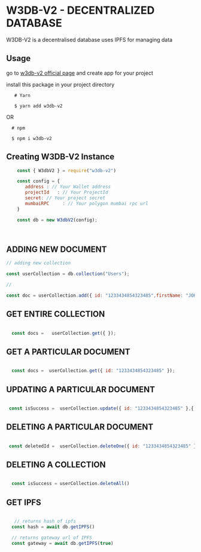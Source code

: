 # W3DB-V2 - DECENTRALIZED DATABASE

W3DB-V2 is a decentralised database uses IPFS for managing data 


## Usage

go to [w3db-v2 official page](https://w3db-v2.vercel.app/) and create app for your project

install this package in your project directory

```
   # Yarn

   $ yarn add w3db-v2

```

   OR


``` 
  # npm

  $ npm i w3db-v2

```   


## Creating W3DB-V2 Instance 

   ``` javascript
       const { W3dbV2 } = require("w3db-v2")

       const config = {
          address : // Your Wallet address
          projectId   : // Your ProjectId 
          secret: // Your project secret 
          mumbaiRPC     : // Your polygon mumbai rpc url
       }

       const db = new W3dbV2(config);

        
   ```

## ADDING NEW DOCUMENT 

   ``` javascript
   // adding new collection
   
   const userCollection = db.collection("Users");

   //

  const doc = userCollection.add({ id: "1233434854323485",firstName: "JOHN", lastName: "DOE" });


   ```

## GET ENTIRE COLLECTION

   ``` javascript

     const docs =   userCollection.get({ });

   
   ```



## GET A PARTICULAR DOCUMENT 

   ``` javascript

     const docs =  userCollection.get({ id: "1233434854323485" });

   
   ```

## UPDATING A PARTICULAR DOCUMENT 

   ``` javascript

    const isSuccess =  userCollection.update({ id: "1233434854323485" },{ lastName: "WICK" });

   
   ```


## DELETING A PARTICULAR DOCUMENT 

   ``` javascript

    const deletedId =  userCollection.deleteOne({ id: "1233434854323485" });

   
   ```


## DELETING A COLLECTION 

   ``` javascript

     const isSuccess = userCollection.deleteAll()

   
   ```

## GET IPFS

   ``` javascript

      // returns hash of ipfs
     const hash = await db.getIPFS()

     // returns gateway url of IPFS
     const gateway = await db.getIPFS(true)


   
   ```   

